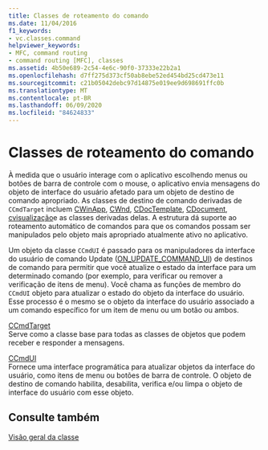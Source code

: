 ```yaml
---
title: Classes de roteamento do comando
ms.date: 11/04/2016
f1_keywords:
- vc.classes.command
helpviewer_keywords:
- MFC, command routing
- command routing [MFC], classes
ms.assetid: 4b50e689-2c54-4e6c-90f0-37333e22b2a1
ms.openlocfilehash: d7ff275d373cf50ab8ebe52ed454bd25cd473e11
ms.sourcegitcommit: c21b05042debc97d14875e019ee9d698691ffc0b
ms.translationtype: MT
ms.contentlocale: pt-BR
ms.lasthandoff: 06/09/2020
ms.locfileid: "84624833"
---
```

# <a name="command-routing-classes"></a>Classes de roteamento do comando

À medida que o usuário interage com o aplicativo escolhendo menus ou botões de barra de controle com o mouse, o aplicativo envia mensagens do objeto de interface do usuário afetado para um objeto de destino de comando apropriado. As classes de destino de comando derivadas de `CCmdTarget` incluem [CWinApp](reference/cwinapp-class.md), [CWnd](reference/cwnd-class.md), [CDocTemplate](reference/cdoctemplate-class.md), [CDocument](reference/cdocument-class.md), [cvisualização](reference/cview-class.md)e as classes derivadas delas. A estrutura dá suporte ao roteamento automático de comandos para que os comandos possam ser manipulados pelo objeto mais apropriado atualmente ativo no aplicativo.

Um objeto da classe `CCmdUI` é passado para os manipuladores da interface do usuário de comando Update ([ON_UPDATE_COMMAND_UI](reference/message-map-macros-mfc.md#on_update_command_ui)) de destinos de comando para permitir que você atualize o estado da interface para um determinado comando (por exemplo, para verificar ou remover a verificação de itens de menu). Você chama as funções de membro do `CCmdUI` objeto para atualizar o estado do objeto da interface do usuário. Esse processo é o mesmo se o objeto da interface do usuário associado a um comando específico for um item de menu ou um botão ou ambos.

[CCmdTarget](reference/ccmdtarget-class.md)<br/>
Serve como a classe base para todas as classes de objetos que podem receber e responder a mensagens.

[CCmdUI](reference/ccmdui-class.md)<br/>
Fornece uma interface programática para atualizar objetos da interface do usuário, como itens de menu ou botões de barra de controle. O objeto de destino de comando habilita, desabilita, verifica e/ou limpa o objeto de interface do usuário com esse objeto.

## <a name="see-also"></a>Consulte também

[Visão geral da classe](class-library-overview.md)
